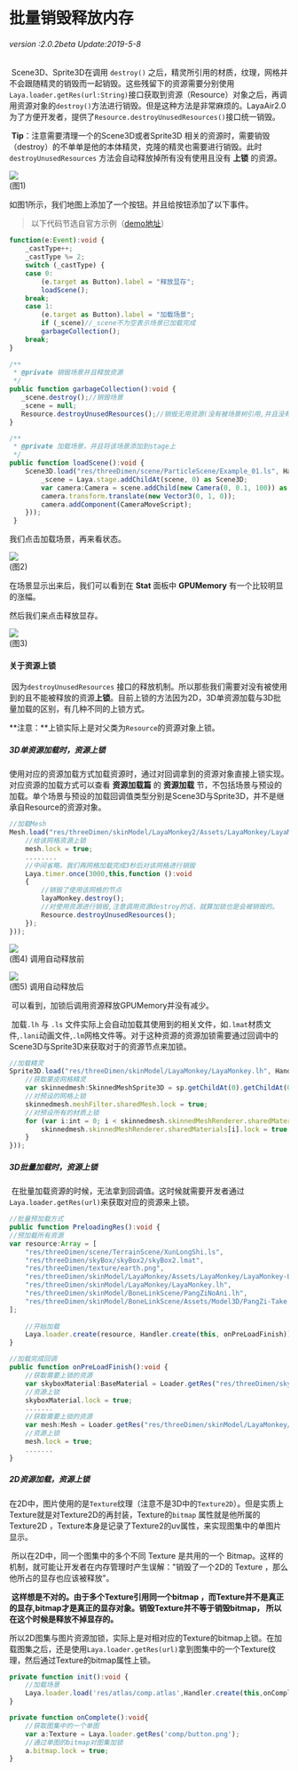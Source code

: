 # 批量销毁释放内存

###### *version :2.0.2beta   Update:2019-5-8*

​		Scene3D、Sprite3D在调用 `destroy()` 之后，精灵所引用的材质，纹理，网格并不会跟随精灵的销毁而一起销毁。这些残留下的资源需要分别使用`Laya.loader.getRes(url:String)`接口获取到资源（Resource）对象之后，再调用资源对象的`destroy()`方法进行销毁。但是这种方法是非常麻烦的。LayaAir2.0为了方便开发者，提供了`Resource.destroyUnusedResources()`接口统一销毁。

​	**Tip**：注意需要清理一个的Scene3D或者Sprite3D 相关的资源时，需要销毁（destroy）的不单单是他的本体精灵，克隆的精灵也需要进行销毁。此时`destroyUnusedResources` 方法会自动释放掉所有没有使用且没有 **上锁** 的资源。

![](img/1.png)<br>(图1)

如图1所示，我们地图上添加了一个按钮。并且给按钮添加了以下事件。

> 以下代码节选自官方示例（[demo地址](https://layaair.ldc.layabox.com/demo2/?language=ch&category=3d&group=Resource&name=GarbageCollection)）

```typescript
function(e:Event):void {
    _castType++;
    _castType %= 2;
    switch (_castType) {
    case 0: 
    	(e.target as Button).label = "释放显存";
    	loadScene();
    break;
    case 1: 
    	(e.target as Button).label = "加载场景";
    	if (_scene)//_scene不为空表示场景已加载完成
    	garbageCollection();
    break;
}
    
/**
 * @private 销毁场景并且释放资源
 */
public function garbageCollection():void {
   _scene.destroy();//销毁场景
   _scene = null;
   Resource.destroyUnusedResources();//销毁无用资源(没有被场景树引用,并且没有加资源锁的)
}

/**
 * @private 加载场景，并且将该场景添加到stage上
 */
public function loadScene():void {
    Scene3D.load("res/threeDimen/scene/ParticleScene/Example_01.ls", Handler.create(this, function(scene:Scene3D):void {
      	_scene = Laya.stage.addChildAt(scene, 0) as Scene3D;
     	var camera:Camera = scene.addChild(new Camera(0, 0.1, 100)) as Camera;
    	camera.transform.translate(new Vector3(0, 1, 0));
     	camera.addComponent(CameraMoveScript);
    }));
 }
```

我们点击加载场景，再来看状态。

![](img/2.png)<br>(图2)

在场景显示出来后，我们可以看到在 **Stat** 面板中 **GPUMemory** 有一个比较明显的涨幅。

然后我们来点击释放显存。

![](img/3.png)<br>(图3)

#### 关于资源上锁

​		因为`destroyUnusedResources` 接口的释放机制。所以那些我们需要对没有被使用到的且不能被释放的资源**上锁**。目前上锁的方法因为2D，3D单资源加载与3D批量加载的区别，有几种不同的上锁方式。

​		**注意：**上锁实际上是对父类为`Resource`的资源对象上锁。

##### 3D单资源加载时，资源上锁

​		使用对应的资源加载方式加载资源时，通过对回调拿到的资源对象直接上锁实现。对应资源的加载方式可以查看 **资源加载篇** 的 **资源加载** 节，不包括场景与预设的加载。单个场景与预设的加载回调值类型分别是Scene3D与Sprite3D，并不是继承自Resource的资源对象。

```typescript
//加载Mesh
Mesh.load("res/threeDimen/skinModel/LayaMonkey2/Assets/LayaMonkey/LayaMonkey-LayaMonkey.lm", Handler.create(this, function(mesh:Mesh):void {
    //给该网格资源上锁
    mesh.lock = true;
	........
    //中间省略，我们再网格加载完成3秒后对该网格进行销毁
    Laya.timer.once(3000,this,function ():void 
    {
        //销毁了使用该网格的节点
        layaMonkey.destroy();
        //对使用资源进行销毁,注意调用资源destroy的话，就算加锁也是会被销毁的。
        Resource.destroyUnusedResources();
    });
}));
```

![](img/4.png)<br>(图4) 调用自动释放前

![](img/5.png)<br>(图5) 调用自动释放后

​	可以看到，加锁后调用资源释放GPUMemory并没有减少。

​	加载`.lh` 与 `.ls` 文件实际上会自动加载其使用到的相关文件，如`.lmat`材质文件,`.lani`动画文件,`.lm`网格文件等。对于这种资源的资源加锁需要通过回调中的Scene3D与Sprite3D来获取对于的资源节点来加锁。

```typescript
//加载精灵
Sprite3D.load("res/threeDimen/skinModel/LayaMonkey/LayaMonkey.lh", Handler.create(this, function(sp:Sprite3D):void {
    //获取蒙皮网格精灵
    var skinnedmesh:SkinnedMeshSprite3D = sp.getChildAt(0).getChildAt(0) as SkinnedMeshSprite3D;
    //对预设的网格上锁
    skinnedmesh.meshFilter.sharedMesh.lock = true;
    //对预设所有的材质上锁
    for (var i:int = 0; i < skinnedmesh.skinnedMeshRenderer.sharedMaterials.length;i++ ){
    	skinnedmesh.skinnedMeshRenderer.sharedMaterials[i].lock = true;
    }
}));
```

##### 3D批量加载时，资源上锁

​	在批量加载资源的时候，无法拿到回调值。这时候就需要开发者通过 `Laya.loader.getRes(url)`来获取对应的资源来上锁。

```typescript
//批量预加载方式
public function PreloadingRes():void {
//预加载所有资源
var resource:Array = [
    "res/threeDimen/scene/TerrainScene/XunLongShi.ls",
    "res/threeDimen/skyBox/skyBox2/skyBox2.lmat",
    "res/threeDimen/texture/earth.png", 
    "res/threeDimen/skinModel/LayaMonkey/Assets/LayaMonkey/LayaMonkey-LayaMonkey.lm",
    "res/threeDimen/skinModel/LayaMonkey/LayaMonkey.lh", 
    "res/threeDimen/skinModel/BoneLinkScene/PangZiNoAni.lh",
    "res/threeDimen/skinModel/BoneLinkScene/Assets/Model3D/PangZi-Take 001.lani"
];
    
    //开始加载
    Laya.loader.create(resource, Handler.create(this, onPreLoadFinish));
}

//加载完成回调
public function onPreLoadFinish():void {
    //获取需要上锁的资源
    var skyboxMaterial:BaseMaterial = Loader.getRes("res/threeDimen/skyBox/skyBox2/skyBox2.lmat") as BaseMaterial;
    //资源上锁
    skyboxMaterial.lock = true;
    .......
    //获取需要上锁的资源
    var mesh:Mesh = Loader.getRes("res/threeDimen/skinModel/LayaMonkey/Assets/LayaMonkey/LayaMonkey-LayaMonkey.lm") as Mesh;
    //资源上锁 
	mesh.lock = true;
	.......
}
```

##### 2D资源加载，资源上锁

​	在2D中，图片使用的是`Texture`纹理（注意不是3D中的`Texture2D`）。但是实质上Texture就是对Texture2D的再封装，Texture的`bitmap` 属性就是他所属的Texture2D ，Texture本身是记录了Texture2的uv属性，来实现图集中的单图片显示。

​	所以在2D中，同一个图集中的多个不同 Texture 是共用的一个 Bitmap。这样的机制，就可能让开发者在内存管理时产生误解："销毁了一个2D的 Texture ，那么他所占的显存也应该被释放"。

​	**这样想是不对的。由于多个Texture引用同一个bitmap ，而Texture并不是真正的显存,bitmap才是真正的显存对象。销毁Texture并不等于销毁bitmap， 所以在这个时候是释放不掉显存的。**

​	所以2D图集与图片资源加锁，实际上是对相对应的Texture的bitmap上锁。在加载图集之后，还是使用`Laya.loader.getRes(url)`拿到图集中的一个Texture纹理，然后通过Texture的bitmap属性上锁。

```typescript
private function init():void {
	//加载场景
	Laya.loader.load('res/atlas/comp.atlas',Handler.create(this,onComplete));
}

private function onComplete():void{
	//获取图集中的一个单图
	var a:Texture = Laya.loader.getRes('comp/button.png');
	//通过单图的bitmap对图集加锁
	a.bitmap.lock = true;
}
```
